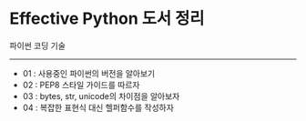 # Effective Python 도서 정리

파이썬 코딩 기술

****
- 01 : 사용중인 파이썬의 버전을 알아보기
- 02 : PEP8 스타일 가이드를 따르자
- 03 : bytes, str, unicode의 차이점을 알아보자
- 04 : 복잡한 표현식 대신 헬퍼함수를 작성하자 
